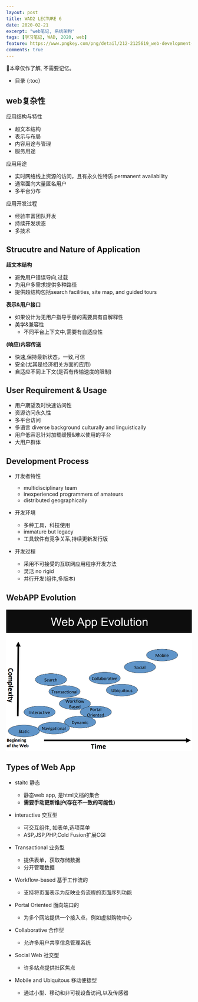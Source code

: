 ```yaml
---
layout: post
title: WAD2 LECTURE 6
date: 2020-02-21
excerpt: "web笔记, 系统架构"
tags: [学习笔记, WAD, 2020, web]
feature: https://www.pngkey.com/png/detail/212-2125619_web-development-creative-web-design-banner.png
comments: true
---
```


🍬本章仅作了解, 不需要记忆。

* 目录
{:toc}

## web复杂性

应用结构与特性
- 超文本结构
- 表示与布局
- 内容用途与管理
- 服务用途

应用用途
- 实时网络线上资源的访问，且有永久性特质 permanent availability
- 通常面向大量匿名用户
- 多平台分布

应用开发过程
- 经验丰富团队开发
- 持续开发状态
- 多技术

## Strucutre and Nature of Application

**超文本结构**
- 避免用户错误导向,过载
- 为用户多需求提供多种路径
- 提供超结构包括search facilities, site map, and guided tours

**表示&用户接口**
- 如果设计为无用户指导手册的需要具有自解释性
- 美学&兼容性
  - 不同平台上下文中,需要有自适应性

**(响应)内容传送**
- 快速,保持最新状态，一致,可信
- 安全(尤其是经济相关方面的应用)
- 自适应不同上下文(是否有传输速度的限制)

## User Requirement & Usage

- 用户期望及时快速访问性
- 资源访问永久性
- 多平台访问
- 多语言 diverse background culturally and linguistically
- 用户低容忍针对加载缓慢&难以使用的平台
- 大用户群体

## Development Process

- 开发者特性
  - multidisciplinary team
  - inexperienced programmers of amateurs
  - distributed geographically

- 开发环境
  - 多种工具，科技使用
  - immature but legacy
  - 工具软件有竞争关系,持续更新发行版

- 开发过程
  - 采用不可接受的互联网应用程序开发方法
  - 灵活 no rigid
  - 并行开发(组件,多版本)

## WebAPP Evolution

![](/static/2020-02-22-01-18-32.png)

## Types of Web App

- staitc 静态
  - 静态web app, 是html文档的集合
  - **需要手动更新维护(存在不一致的可能性)**

- interactive 交互型
  - 可交互组件, 如表单,选项菜单
  - ASP,JSP,PHP,Cold Fusion扩展CGI

- Transactional 业务型
  - 提供表单，获取存储数据
  - 分开管理数据

- Workflow-based 基于工作流的
  - 支持将页面表示为反映业务流程的页面序列功能

- Portal Oriented 面向端口的
  - 为多个网站提供一个接入点，例如虚拟购物中心

- Collaborative 合作型
  - 允许多用户共享信息管理系统

- Social Web 社交型
  - 许多站点提供社区焦点

- Mobile and Ubiquitous 移动便捷型
  - 通过小型、移动和非可视设备访问,以及传感器
